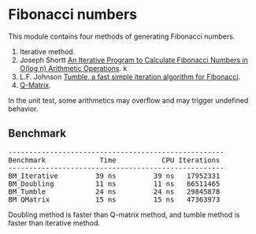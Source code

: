 # Fibonacci numbers
This module contains four methods of generating Fibonacci numbers.
1. Iterative method.
1. Joseph Shortt
   [An Iterative Program to Calculate Fibonacci Numbers in O(log n) Arithmetic Operations](http://dx.doi.org/10.1016/0020-0190(78)90022-4).
k
1. L.F. Johnson
   [Tumble, a fast simple iteration algorithm for Fibonacci](https://doi.org/10.1016/j.ipl.2003.10.012).
1. [Q-Matrix](http://mathworld.wolfram.com/FibonacciQ-Matrix.html).

In the unit test, some arithmetics may overflow and may trigger undefined behavior.

## Benchmark

<pre>
----------------------------------------------------
Benchmark             Time           CPU Iterations
----------------------------------------------------
BM_Iterative         39 ns         39 ns   17952331
BM_Doubling          11 ns         11 ns   66511465
BM_Tumble            24 ns         24 ns   29845878
BM_QMatrix           15 ns         15 ns   47363973
</pre>
Doubling method is faster than Q-matrix method, 
and tumble method is faster than iterative method.

